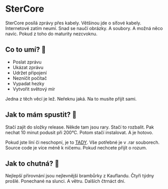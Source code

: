 # SterCore 
SterCore posílá zprávy přes kabely. Většinou jde o síťové kabely. Internetové zatím neumí. Snad se naučí obrázky. A soubory. A možná něco navíc. Pokud z toho do maturity nezcvoknu.

## Co to umí? :thinking:
- Poslat zprávu
- Ukázat zprávu
- Udržet připojení
- Nezničit počítač
- Vypadat hezky
- Vytvořit světový mír

Jedna z těch věcí je lež. Neřeknu jaká. Na to musíte přijít sami.

## Jak to mám spustit? :thinking:
Stačí zajít do složky release. Někde tam jsou rary. Stačí to rozbalit. Pak nechat 10 minut podusit při 200°C. Potom stačí instalovat. A je hotovo.

Pokud jste líní či neschopní, je to [TADY](https://github.com/tehSIRius/SterCore/releases). Vše potřebné je v .rar souborech. Source code je více méně k ničemu. Pokud nechcete přijít o rozum.

## Jak to chutná? :thinking:

Nejlepší přirovnání jsou nejlevnější brambůrky z Kauflandu. Čtyři týdny prošlé. Ponechané na slunci. A větru. Dalších čtrnáct dní.
